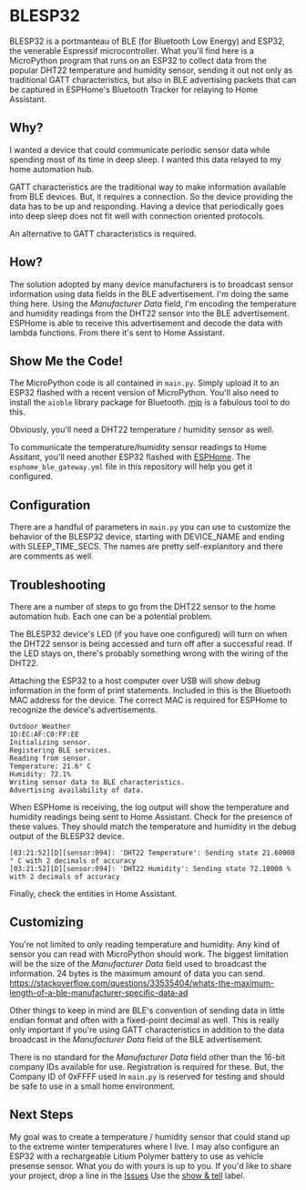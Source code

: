 # BLESP32
BLESP32 is a portmanteau of BLE (for Bluetooth Low Energy) and ESP32, the venerable Espressif microcontroller. What you'll find here is a MicroPython program that runs on an ESP32 to collect data from the popular DHT22 temperature and humidity sensor, sending it out not only as traditional GATT characteristics, but also in BLE advertising packets that can be captured in ESPHome's Bluetooth Tracker for relaying to Home Assistant.

## Why?
I wanted a device that could communicate periodic sensor data while spending most of its time in deep sleep. I wanted this data relayed to my home automation hub.

GATT characteristics are the traditional way to make information available from BLE devices. But, it requires a connection. So the device providing the data has to be up and responding. Having a device that periodically goes into deep sleep does not fit well with connection oriented protocols.

An alternative to GATT characteristics is required.

## How?
The solution adopted by many device manufacturers is to broadcast sensor information using data fields in the BLE advertisement. I'm doing the same thing here. Using the _Manufacturer Data_ field, I'm encoding the temperature and humidity readings from the DHT22 sensor into the BLE advertisement. ESPHome is able to receive this advertisement and decode the data with lambda functions. From there it's sent to Home Assistant.

## Show Me the Code!
The MicroPython code is all contained in `main.py`. Simply upload it to an ESP32 flashed with a recent version of MicroPython. You'll also need to install the `aioble` library package for Bluetooth. [mip](https://docs.micropython.org/en/latest/reference/packages.html) is a fabulous tool to do this.

Obviously, you'll need a DHT22 temperature / humidity sensor as well.

To communicate the temperature/humidity sensor readings to Home Assitant, you'll need another ESP32 flashed with [ESPHome](https://esphome.io/). The `esphome_ble_gateway.yml` file in this repository will help you get it configured.

## Configuration
There are a handful of parameters in `main.py` you can use to customize the behavior of the BLESP32 device, starting with DEVICE_NAME and ending with SLEEP_TIME_SECS. The names are pretty self-explanitory and there are comments as well.

## Troubleshooting
There are a number of steps to go from the DHT22 sensor to the home automation hub. Each one can be a potential problem.

The BLESP32 device's LED (if you have one configured) will turn on when the DHT22 sensor is being accessed and turn off after a successful read. If the LED stays on, there's probably something wrong with the wiring of the DHT22.

Attaching the ESP32 to a host computer over USB will show debug information in the form of print statements. Included in this is the Bluetooth MAC address for the device. The correct MAC is required for ESPHome to recognize the device's advertisements.

```
Outdoor_Weather
1D:EC:AF:C0:FF:EE
Initializing sensor.
Registering BLE services.
Reading from sensor.
Temperature: 21.6° C
Humidity: 72.1%
Writing sensor data to BLE characteristics.
Advertising availability of data.
```

When ESPHome is receiving, the log output will show the temperature and humidity readings being sent to Home Assistant. Check for the presence of these values. They should match the temperature and humidity in the debug output of the BLESP32 device.

```
[03:21:52][D][sensor:094]: 'DHT22 Temperature': Sending state 21.60000 ° C with 2 decimals of accuracy
[03:21:52][D][sensor:094]: 'DHT22 Humidity': Sending state 72.10000 % with 2 decimals of accuracy
```

Finally, check the entities in Home Assistant.

## Customizing
You're not limited to only reading temperature and humidity. Any kind of sensor you can read with MicroPython should work. The biggest limitation will be the size of the _Manufacturer Data_ field used to broadcast the information. 24 bytes is the maximum amount of data you can send. 
https://stackoverflow.com/questions/33535404/whats-the-maximum-length-of-a-ble-manufacturer-specific-data-ad

Other things to keep in mind are BLE's convention of sending data in little endian format and often with a fixed-point decimal as well. This is really only important if you're using GATT characteristics in addition to the data broadcast in the _Manufacturer Data_ field of the BLE advertisement.

There is no standard for the _Manufacturer Data_ field other than the 16-bit company IDs available for use. Registration is required for these. But, the Company ID of 0xFFFF used in `main.py` is reserved for testing and should be safe to use in a small home environment.

## Next Steps
My goal was to create a temperature / humidity sensor that could stand up to the extreme winter temperatures where I live. I may also configure an ESP32 with a rechargeable Litium Polymer battery to use as vehicle presense sensor. What you do with yours is up to you. If you'd like to share your project, drop a line in the [Issues](https://github.com/DavesCodeMusings/BLESP32/issues) Use the [show &amp; tell](https://github.com/DavesCodeMusings/BLESP32/labels/show%20%26%20tell) label.
